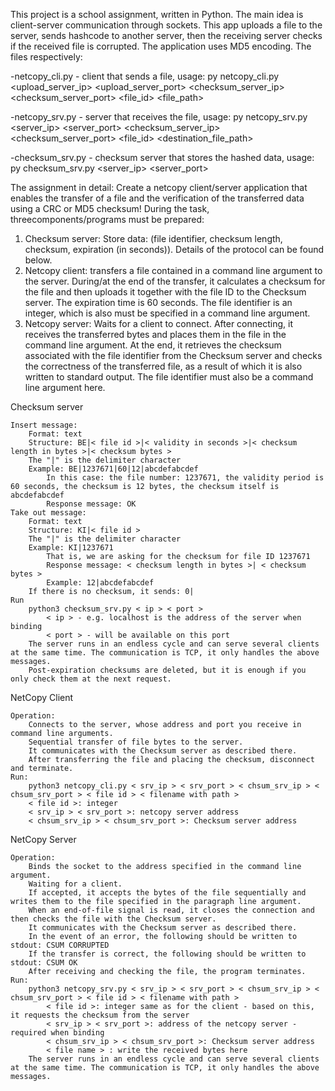This project is a school assignment, written in Python. The main idea is client-server communication through sockets.
This app uploads a file to the server, sends hashcode to another server, then the receiving server checks if the received file is corrupted.
The application uses MD5 encoding.
The files respectively:

-netcopy_cli.py - client that sends a file, usage: py netcopy_cli.py <upload_server_ip> <upload_server_port> <checksum_server_ip> <checksum_server_port> <file_id> <file_path>

-netcopy_srv.py - server that receives the file, usage: py netcopy_srv.py <server_ip> <server_port> <checksum_server_ip> <checksum_server_port> <file_id> <destination_file_path>

-checksum_srv.py - checksum server that stores the hashed data, usage: py checksum_srv.py <server_ip> <server_port>

The assignment in detail:
Create a netcopy client/server application that enables the transfer of a file and the verification of the transferred data using a CRC or MD5 checksum! During the task, threecomponents/programs must be prepared:

1. Checksum server: Store data: (file identifier, checksum length, checksum, expiration (in seconds)). Details of the protocol can be found below.
2. Netcopy client: transfers a file contained in a command line argument to the server. During/at the end of the transfer, it calculates a checksum for the file and then uploads it together with the file ID to the Checksum server. The expiration time is 60 seconds. The file identifier is an integer, which is also must be specified in a command line argument.
3. Netcopy server: Waits for a client to connect. After connecting, it receives the transferred bytes and places them in the file in the command line argument. At the end, it retrieves the checksum associated with the file identifier from the Checksum server and checks the correctness of the transferred file, as a result of which it is also written to standard output. The file identifier must also be a command line argument here.

Checksum server

    Insert message:
        Format: text
        Structure: BE|< file id >|< validity in seconds >|< checksum length in bytes >|< checksum bytes >
        The "|" is the delimiter character
        Example: BE|1237671|60|12|abcdefabcdef
            In this case: the file number: 1237671, the validity period is 60 seconds, the checksum is 12 bytes, the checksum itself is abcdefabcdef
            Response message: OK
    Take out message:
        Format: text
        Structure: KI|< file id >
        The "|" is the delimiter character
        Example: KI|1237671
            That is, we are asking for the checksum for file ID 1237671
            Response message: < checksum length in bytes >| < checksum bytes >
            Example: 12|abcdefabcdef
        If there is no checksum, it sends: 0|
    Run
        python3 checksum_srv.py < ip > < port >
            < ip > - e.g. localhost is the address of the server when binding
            < port > - will be available on this port
        The server runs in an endless cycle and can serve several clients at the same time. The communication is TCP, it only handles the above messages.
        Post-expiration checksums are deleted, but it is enough if you only check them at the next request.

NetCopy Client

    Operation:
        Connects to the server, whose address and port you receive in command line arguments.
        Sequential transfer of file bytes to the server.
        It communicates with the Checksum server as described there.
        After transferring the file and placing the checksum, disconnect and terminate.
    Run:
        python3 netcopy_cli.py < srv_ip > < srv_port > < chsum_srv_ip > < chsum_srv_port > < file id > < filename with path >
        < file id >: integer
        < srv_ip > < srv_port >: netcopy server address
        < chsum_srv_ip > < chsum_srv_port >: Checksum server address

NetCopy Server

    Operation:
        Binds the socket to the address specified in the command line argument.
        Waiting for a client.
        If accepted, it accepts the bytes of the file sequentially and writes them to the file specified in the paragraph line argument.
        When an end-of-file signal is read, it closes the connection and then checks the file with the Checksum server.
        It communicates with the Checksum server as described there.
        In the event of an error, the following should be written to stdout: CSUM CORRUPTED
        If the transfer is correct, the following should be written to stdout: CSUM OK
        After receiving and checking the file, the program terminates.
    Run:
        python3 netcopy_srv.py < srv_ip > < srv_port > < chsum_srv_ip > < chsum_srv_port > < file id > < filename with path >
            < file id >: integer same as for the client - based on this, it requests the checksum from the server
            < srv_ip > < srv_port >: address of the netcopy server - required when binding
            < chsum_srv_ip > < chsum_srv_port >: Checksum server address
            < file name > : write the received bytes here
        The server runs in an endless cycle and can serve several clients at the same time. The communication is TCP, it only handles the above messages.
